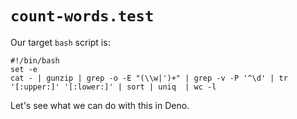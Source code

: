 # `count-words.test`

Our target `bash` script is:

```shell
#!/bin/bash
set -e
cat - | gunzip | grep -o -E "(\\w|')+" | grep -v -P '^\d' | tr '[:upper:]' '[:lower:]' | sort | uniq  | wc -l
```

Let's see what we can do with this in Deno.